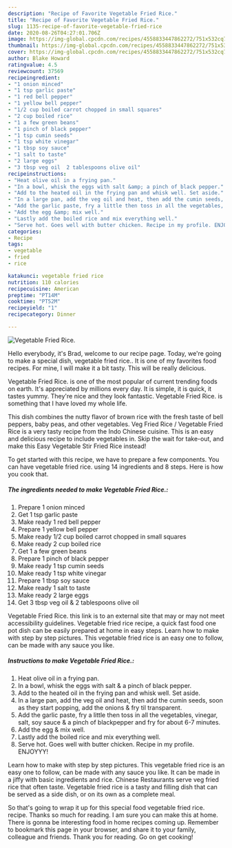 ```yaml
---
description: "Recipe of Favorite Vegetable Fried Rice."
title: "Recipe of Favorite Vegetable Fried Rice."
slug: 1135-recipe-of-favorite-vegetable-fried-rice
date: 2020-08-26T04:27:01.706Z
image: https://img-global.cpcdn.com/recipes/4558833447862272/751x532cq70/vegetable-fried-rice-recipe-main-photo.jpg
thumbnail: https://img-global.cpcdn.com/recipes/4558833447862272/751x532cq70/vegetable-fried-rice-recipe-main-photo.jpg
cover: https://img-global.cpcdn.com/recipes/4558833447862272/751x532cq70/vegetable-fried-rice-recipe-main-photo.jpg
author: Blake Howard
ratingvalue: 4.5
reviewcount: 37569
recipeingredient:
- "1 onion minced"
- "1 tsp garlic paste"
- "1 red bell pepper"
- "1 yellow bell pepper"
- "1/2 cup boiled carrot chopped in small squares"
- "2 cup boiled rice"
- "1 a few green beans"
- "1 pinch of black pepper"
- "1 tsp cumin seeds"
- "1 tsp white vinegar"
- "1 tbsp soy sauce"
- "1 salt to taste"
- "2 large eggs"
- "3 tbsp veg oil  2 tablespoons olive oil"
recipeinstructions:
- "Heat olive oil in a frying pan."
- "In a bowl, whisk the eggs with salt &amp; a pinch of black pepper."
- "Add to the heated oil in the frying pan and whisk well. Set aside."
- "In a large pan, add the veg oil and heat, then add the cumin seeds, soon as they start popping, add the onions &amp; fry til transparent."
- "Add the garlic paste, fry a little then toss in all the vegetables, vinegar, salt, soy sauce &amp; a pinch of blackpepper and fry for about 6-7 minutes."
- "Add the egg &amp; mix well."
- "Lastly add the boiled rice and mix everything well."
- "Serve hot. Goes well with butter chicken. Recipe in my profile. ENJOYYY!"
categories:
- Recipe
tags:
- vegetable
- fried
- rice

katakunci: vegetable fried rice 
nutrition: 110 calories
recipecuisine: American
preptime: "PT14M"
cooktime: "PT52M"
recipeyield: "1"
recipecategory: Dinner

---
```



![Vegetable Fried Rice.](https://img-global.cpcdn.com/recipes/4558833447862272/751x532cq70/vegetable-fried-rice-recipe-main-photo.jpg)

Hello everybody, it's Brad, welcome to our recipe page. Today, we're going to make a special dish, vegetable fried rice.. It is one of my favorites food recipes. For mine, I will make it a bit tasty. This will be really delicious.

Vegetable Fried Rice. is one of the most popular of current trending foods on earth. It's appreciated by millions every day. It is simple, it is quick, it tastes yummy. They're nice and they look fantastic. Vegetable Fried Rice. is something that I have loved my whole life.

This dish combines the nutty flavor of brown rice with the fresh taste of bell peppers, baby peas, and other vegetables. Veg Fried Rice / Vegetable Fried Rice is a very tasty recipe from the Indo Chinese cuisine. This is an easy and delicious recipe to include vegetables in. Skip the wait for take-out, and make this Easy Vegetable Stir Fried Rice instead!


To get started with this recipe, we have to prepare a few components. You can have vegetable fried rice. using 14 ingredients and 8 steps. Here is how you cook that.

<!--inarticleads1-->

##### The ingredients needed to make Vegetable Fried Rice.:

1. Prepare 1 onion minced
1. Get 1 tsp garlic paste
1. Make ready 1 red bell pepper
1. Prepare 1 yellow bell pepper
1. Make ready 1/2 cup boiled carrot chopped in small squares
1. Make ready 2 cup boiled rice
1. Get 1 a few green beans
1. Prepare 1 pinch of black pepper
1. Make ready 1 tsp cumin seeds
1. Make ready 1 tsp white vinegar
1. Prepare 1 tbsp soy sauce
1. Make ready 1 salt to taste
1. Make ready 2 large eggs
1. Get 3 tbsp veg oil &amp; 2 tablespoons olive oil


Vegetable Fried Rice. this link is to an external site that may or may not meet accessibility guidelines. Vegetable fried rice recipe, a quick fast food one pot dish can be easily prepared at home in easy steps. Learn how to make with step by step pictures. This vegetable fried rice is an easy one to follow, can be made with any sauce you like. 

<!--inarticleads2-->

##### Instructions to make Vegetable Fried Rice.:

1. Heat olive oil in a frying pan.
1. In a bowl, whisk the eggs with salt &amp; a pinch of black pepper.
1. Add to the heated oil in the frying pan and whisk well. Set aside.
1. In a large pan, add the veg oil and heat, then add the cumin seeds, soon as they start popping, add the onions &amp; fry til transparent.
1. Add the garlic paste, fry a little then toss in all the vegetables, vinegar, salt, soy sauce &amp; a pinch of blackpepper and fry for about 6-7 minutes.
1. Add the egg &amp; mix well.
1. Lastly add the boiled rice and mix everything well.
1. Serve hot. Goes well with butter chicken. Recipe in my profile. ENJOYYY!


Learn how to make with step by step pictures. This vegetable fried rice is an easy one to follow, can be made with any sauce you like. It can be made in a jiffy with basic ingredients and rice. Chinese Restaurants serve veg fried rice that often taste. Vegetable fried rice is a tasty and filling dish that can be served as a side dish, or on its own as a complete meal. 

So that's going to wrap it up for this special food vegetable fried rice. recipe. Thanks so much for reading. I am sure you can make this at home. There is gonna be interesting food in home recipes coming up. Remember to bookmark this page in your browser, and share it to your family, colleague and friends. Thank you for reading. Go on get cooking!
